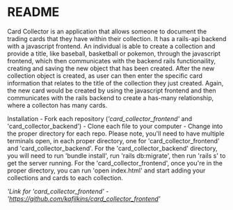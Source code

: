 # README

Card Collector is an application that allows someone to document the trading cards that they have within their collection. It has a rails-api backend with a javascript frontend. An individual is able to create a collection and provide a title, like baseball, basketball or pokemon, through the javascript frontend, which then communicates with the backend rails functionaility, creating and saving the new object that has been created. After the new collection object is created, as user can then enter the specific card information that relates to the title of the collection they just created. Again, the new card would be created by using the javascript frontend and then communicates with the rails backend to create a has-many relationship, where a collecton has many cards. 

Installation - Fork each repository (*'card_collector_frontend'* and 'card_collector_backend') - Clone each file to your computer - Change into the proper directory for each repo. Please note, you'll need to have multiple terminals open, in each proper directory, one for 'card_collector_frontend' and 'card_collector_backend'. For the 'card_collector_backend' directory, you will need to run 'bundle install', run 'rails db:migrate', then run 'rails s' to get the server running. For the 'card_collector_frontend', once you're in the proper directory, you can run 'open index.html' and start adding your collections and cards to each collection. 

*'Link for 'card_collector_frontend' - 'https://github.com/kafilkins/card_collector_frontend'*
